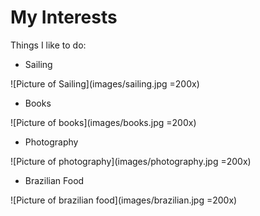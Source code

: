 # My Interests

Things I like to do:

* Sailing

![Picture of Sailing](images/sailing.jpg =200x)


* Books

![Picture of books](images/books.jpg =200x)


* Photography

![Picture of photography](images/photography.jpg =200x)


* Brazilian Food

![Picture of brazilian food](images/brazilian.jpg =200x)
